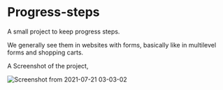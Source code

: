 # Progress-steps

A small project to keep progress steps.


We generally see them in websites with forms, basically like in multilevel forms and shopping carts.


A Screenshot of the project,

![Screenshot from 2021-07-21 03-03-02](https://user-images.githubusercontent.com/43684497/126398726-312f67b8-1d68-4b34-a4f2-a07773303db5.png)



